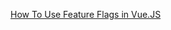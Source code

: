 [How To Use Feature Flags in Vue.JS](https://configcat.com/blog/2022/01/28/how-to-use-feature-flag-in-vuejs/)